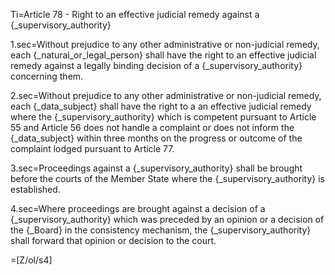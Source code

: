 Ti=Article 78 - Right to an effective judicial remedy against a {_supervisory_authority}

1.sec=Without prejudice to any other administrative or non-judicial remedy, each {_natural_or_legal_person} shall have the right to an effective judicial remedy against a legally binding decision of a {_supervisory_authority} concerning them.

2.sec=Without prejudice to any other administrative or non-judicial remedy, each {_data_subject} shall have the right to a an effective judicial remedy where the {_supervisory_authority} which is competent pursuant to Article 55 and Article 56 does not handle a complaint or does not inform the {_data_subject} within three months on the progress or outcome of the complaint lodged pursuant to Article 77.

3.sec=Proceedings against a {_supervisory_authority} shall be brought before the courts of the Member State where the {_supervisory_authority} is established.

4.sec=Where proceedings are brought against a decision of a {_supervisory_authority} which was preceded by an opinion or a decision of the {_Board} in the consistency mechanism, the {_supervisory_authority} shall forward that opinion or decision to the court.

=[Z/ol/s4]
